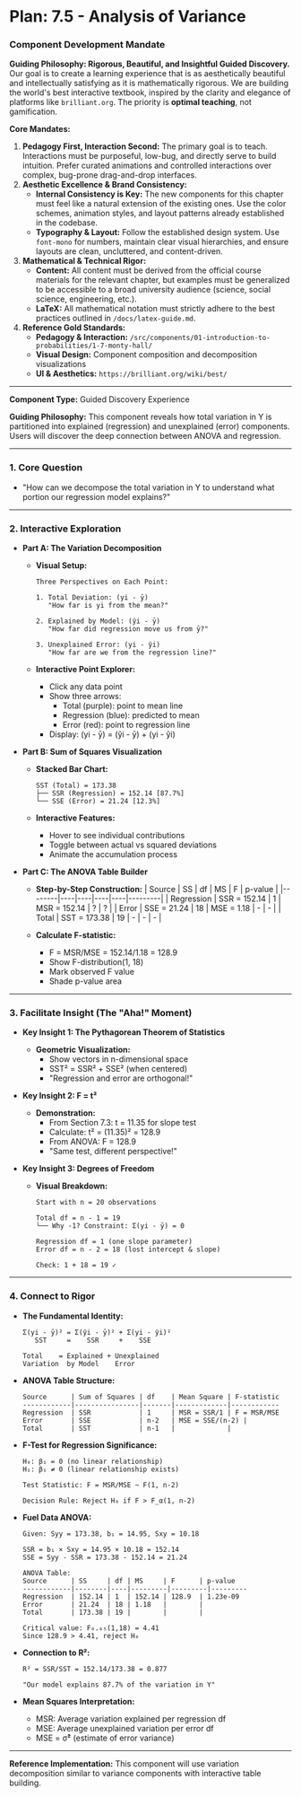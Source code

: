 # Plan: 7.5 - Analysis of Variance

### **Component Development Mandate**

**Guiding Philosophy: Rigorous, Beautiful, and Insightful Guided Discovery.**
Our goal is to create a learning experience that is as aesthetically beautiful and intellectually satisfying as it is mathematically rigorous. We are building the world's best interactive textbook, inspired by the clarity and elegance of platforms like `brilliant.org`. The priority is **optimal teaching**, not gamification.

**Core Mandates:**
1.  **Pedagogy First, Interaction Second:** The primary goal is to teach. Interactions must be purposeful, low-bug, and directly serve to build intuition. Prefer curated animations and controlled interactions over complex, bug-prone drag-and-drop interfaces.
2.  **Aesthetic Excellence & Brand Consistency:**
    *   **Internal Consistency is Key:** The new components for this chapter must feel like a natural extension of the existing ones. Use the color schemes, animation styles, and layout patterns already established in the codebase.
    *   **Typography & Layout:** Follow the established design system. Use `font-mono` for numbers, maintain clear visual hierarchies, and ensure layouts are clean, uncluttered, and content-driven.
3.  **Mathematical & Technical Rigor:**
    *   **Content:** All content must be derived from the official course materials for the relevant chapter, but examples must be generalized to be accessible to a broad university audience (science, social science, engineering, etc.).
    *   **LaTeX:** All mathematical notation must strictly adhere to the best practices outlined in `/docs/latex-guide.md`.
4.  **Reference Gold Standards:**
    *   **Pedagogy & Interaction:** `/src/components/01-introduction-to-probabilities/1-7-monty-hall/`
    *   **Visual Design:** Component composition and decomposition visualizations
    *   **UI & Aesthetics:** `https://brilliant.org/wiki/best/`

---

**Component Type:** Guided Discovery Experience

**Guiding Philosophy:** This component reveals how total variation in Y is partitioned into explained (regression) and unexplained (error) components. Users will discover the deep connection between ANOVA and regression.

---

### 1. Core Question

*   "How can we decompose the total variation in Y to understand what portion our regression model explains?"

---

### 2. Interactive Exploration

*   **Part A: The Variation Decomposition**
    *   **Visual Setup:**
        ```
        Three Perspectives on Each Point:
        
        1. Total Deviation: (yi - ȳ)
           "How far is yi from the mean?"
        
        2. Explained by Model: (ŷi - ȳ)
           "How far did regression move us from ȳ?"
        
        3. Unexplained Error: (yi - ŷi)
           "How far are we from the regression line?"
        ```
    
    *   **Interactive Point Explorer:**
        - Click any data point
        - Show three arrows:
          - Total (purple): point to mean line
          - Regression (blue): predicted to mean
          - Error (red): point to regression line
        - Display: (yi - ȳ) = (ŷi - ȳ) + (yi - ŷi)

*   **Part B: Sum of Squares Visualization**
    *   **Stacked Bar Chart:**
        ```
        SST (Total) = 173.38
        ├── SSR (Regression) = 152.14 [87.7%]
        └── SSE (Error) = 21.24 [12.3%]
        ```
    
    *   **Interactive Features:**
        - Hover to see individual contributions
        - Toggle between actual vs squared deviations
        - Animate the accumulation process

*   **Part C: The ANOVA Table Builder**
    *   **Step-by-Step Construction:**
        | Source | SS | df | MS | F | p-value |
        |--------|----|----|----|----|---------|
        | Regression | SSR = 152.14 | 1 | MSR = 152.14 | ? | ? |
        | Error | SSE = 21.24 | 18 | MSE = 1.18 | - | - |
        | Total | SST = 173.38 | 19 | - | - | - |
    
    *   **Calculate F-statistic:**
        - F = MSR/MSE = 152.14/1.18 = 128.9
        - Show F-distribution(1, 18)
        - Mark observed F value
        - Shade p-value area

---

### 3. Facilitate Insight (The "Aha!" Moment)

*   **Key Insight 1: The Pythagorean Theorem of Statistics**
    *   **Geometric Visualization:**
        - Show vectors in n-dimensional space
        - SST² = SSR² + SSE² (when centered)
        - "Regression and error are orthogonal!"
    
*   **Key Insight 2: F = t²**
    *   **Demonstration:**
        - From Section 7.3: t = 11.35 for slope test
        - Calculate: t² = (11.35)² = 128.9
        - From ANOVA: F = 128.9
        - "Same test, different perspective!"
    
*   **Key Insight 3: Degrees of Freedom**
    *   **Visual Breakdown:**
        ```
        Start with n = 20 observations
        
        Total df = n - 1 = 19
        └── Why -1? Constraint: Σ(yi - ȳ) = 0
        
        Regression df = 1 (one slope parameter)
        Error df = n - 2 = 18 (lost intercept & slope)
        
        Check: 1 + 18 = 19 ✓
        ```

---

### 4. Connect to Rigor

*   **The Fundamental Identity:**
    ```
    Σ(yi - ȳ)² = Σ(ŷi - ȳ)² + Σ(yi - ŷi)²
       SST     =    SSR     +    SSE
       
    Total    = Explained + Unexplained
    Variation  by Model    Error
    ```

*   **ANOVA Table Structure:**
    ```
    Source      | Sum of Squares | df    | Mean Square | F-statistic
    ------------|----------------|-------|-------------|------------
    Regression  | SSR            | 1     | MSR = SSR/1 | F = MSR/MSE
    Error       | SSE            | n-2   | MSE = SSE/(n-2) |
    Total       | SST            | n-1   |             |
    ```

*   **F-Test for Regression Significance:**
    ```
    H₀: β₁ = 0 (no linear relationship)
    H₁: β₁ ≠ 0 (linear relationship exists)
    
    Test Statistic: F = MSR/MSE ~ F(1, n-2)
    
    Decision Rule: Reject H₀ if F > F_α(1, n-2)
    ```

*   **Fuel Data ANOVA:**
    ```
    Given: Syy = 173.38, b₁ = 14.95, Sxy = 10.18
    
    SSR = b₁ × Sxy = 14.95 × 10.18 = 152.14
    SSE = Syy - SSR = 173.38 - 152.14 = 21.24
    
    ANOVA Table:
    Source      | SS     | df | MS     | F      | p-value
    ------------|--------|----|---------|---------|---------
    Regression  | 152.14 | 1  | 152.14 | 128.9  | 1.23e-09
    Error       | 21.24  | 18 | 1.18   |        |
    Total       | 173.38 | 19 |        |        |
    
    Critical value: F₀.₀₅(1,18) = 4.41
    Since 128.9 > 4.41, reject H₀
    ```

*   **Connection to R²:**
    ```
    R² = SSR/SST = 152.14/173.38 = 0.877
    
    "Our model explains 87.7% of the variation in Y"
    ```

*   **Mean Squares Interpretation:**
    - MSR: Average variation explained per regression df
    - MSE: Average unexplained variation per error df
    - MSE = σ̂² (estimate of error variance)

---

**Reference Implementation:** This component will use variation decomposition similar to variance components with interactive table building.